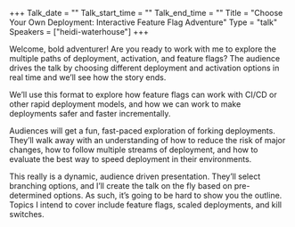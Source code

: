 +++
Talk_date = ""
Talk_start_time = ""
Talk_end_time = ""
Title = "Choose Your Own Deployment: Interactive Feature Flag Adventure"
Type = "talk"
Speakers = ["heidi-waterhouse"]
+++

Welcome, bold adventurer! Are you ready to work with me to explore the multiple paths of deployment, activation, and feature flags? The audience drives the talk by choosing different deployment and activation options in real time and we’ll see how the story ends.

We’ll use this format to explore how feature flags can work with CI/CD or other rapid deployment models, and how we can work to make deployments safer and faster incrementally.

Audiences will get a fun, fast-paced exploration of forking deployments. They’ll walk away with an understanding of how to reduce the risk of major changes, how to follow multiple streams of deployment, and how to evaluate the best way to speed deployment in their environments.

This really is a dynamic, audience driven presentation. They’ll select branching options, and I’ll create the talk on the fly based on pre-determined options. As such, it’s going to be hard to show you the outline. Topics I intend to cover include feature flags, scaled deployments, and kill switches.
